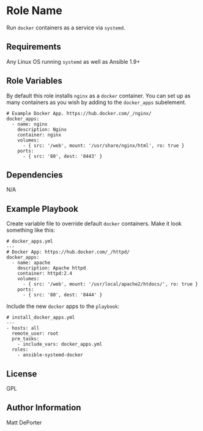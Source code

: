 Role Name
=========

Run `docker` containers as a service via `systemd`.

Requirements
------------

Any Linux OS running `systemd` as well as Ansible 1.9+

Role Variables
--------------

By default this role installs `nginx` as a `docker` container. You can set up as many containers as you wish by adding to the `docker_apps` subelement.

```
# Example Docker App. https://hub.docker.com/_/nginx/
docker_apps:
  - name: nginx
    description: Nginx
    container: nginx
    volumes:
      - { src: '/web', mount: '/usr/share/nginx/html', ro: true }
    ports:
      - { src: '80', dest: '8443' }
```

Dependencies
------------

N/A

Example Playbook
----------------

Create variable file to override default `docker` containers. Make it look something like this:

```
# docker_apps.yml
---
# Docker App: https://hub.docker.com/_/httpd/
docker_apps:
  - name: apache
    description: Apache httpd
    container: httpd:2.4
    volumes:
      - { src: '/web', mount: '/usr/local/apache2/htdocs/', ro: true }
    ports:
      - { src: '80', dest: '8444' }
```

Include the new `docker` apps to the `playbook`:

```
# install_docker_apps.yml
---
- hosts: all
  remote_user: root
  pre_tasks:
    - include_vars: docker_apps.yml
  roles:
    - ansible-systemd-docker
```

License
-------

GPL

Author Information
------------------

Matt DePorter
